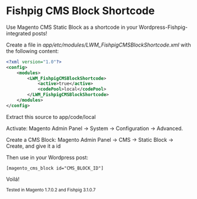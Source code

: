 # Fishpig CMS Block Shortcode

Use Magento CMS Static Block as a shortcode in your Wordpress-Fishpig-integrated
posts!


Create a file in *app/etc/modules/LWM_FishpigCMSBlockShortcode.xml* with the following content:

````xml
<?xml version="1.0"?>
<config>
    <modules>
        <LWM_FishpigCMSBlockShortcode>
	        <active>true</active>
	        <codePool>local</codePool>
        </LWM_FishpigCMSBlockShortcode>
    </modules>
</config>
````


Extract this source to app/code/local

Activate: Magento Admin Panel -> System -> Configuration -> Advanced.

Create a CMS Block: Magento Admin Panel -> CMS -> Static Block -> Create, and give it a id
 
 
Then use in your Wordpress post:

````
[magento_cms_block id="CMS_BLOCK_ID"]
````

Voilá!



<sub>Tested in Magento 1.7.0.2 and Fishpig 3.1.0.7</sub>